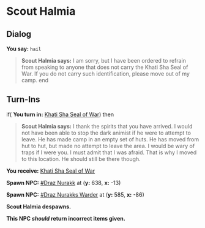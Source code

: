 # Scout Halmia
## Dialog

**You say:** `hail`



>**Scout Halmia says:** I am sorry, but I have been ordered to refrain from speaking to anyone that does not carry the Khati Sha Seal of War. If you do not carry such identification, please move out of my camp.
end

## Turn-Ins





if( **You turn in:** [Khati Sha Seal of War](/item/9057)) then


>**Scout Halmia says:** I thank the spirits that you have arrived. I would not have been able to stop the dark animist if he were to attempt to leave. He has made camp in an empty set of huts. He has moved from hut to hut, but made no attempt to leave the area. I would be wary of traps if I were you. I must admit that I was afraid. That is why I moved to this location. He should still be there though.


 **You receive:**  [Khati Sha Seal of War](/item/9062) 


**Spawn NPC:**  [\#Draz Nurakk](/npc/157009) at (**y:** 638, **x:** -13)


**Spawn NPC:**  [\#Draz Nurakks Warder](/npc/157069) at (**y:** 585, **x:** -86)


**Scout Halmia despawns.**

**This NPC *should* return incorrect items given.**
